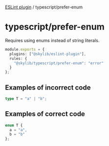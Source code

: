 [ESLint plugin](https://ilyub.github.io/eslint-plugin/) / typescript/prefer-enum

# typescript/prefer-enum

Requires using enums instead of string literals.

```ts
module.exports = {
  plugins: ["@skylib/eslint-plugin"],
  rules: {
    "@skylib/typescript/prefer-enum": "error"
  }
};
```

## Examples of incorrect code

```ts
type T = "a" | "b";
```

## Examples of correct code

```ts
enum T {
  a = "a",
  b = "b"
};
```